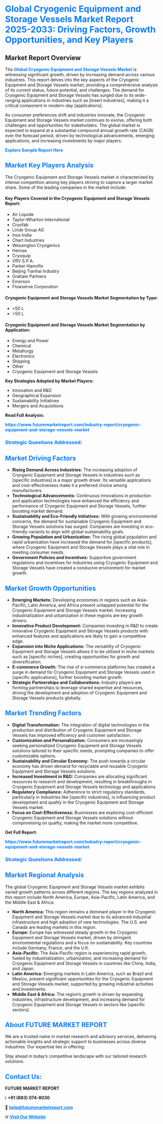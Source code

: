 <h1 style="color: #007BFF;">Global Cryogenic Equipment and Storage Vessels Market Report 2025-2033: Driving Factors, Growth Opportunities, and Key Players</h1>

<section id="overview">
<h2>Market Report Overview</h2>
<p>The <a href="https://www.futuremarketreport.com/industry-report/cryogenic-equipment-and-storage-vessels-market" style="color: #007BFF; text-decoration: none;"><strong>Global Cryogenic Equipment and Storage Vessels Market</strong></a> is witnessing significant growth, driven by increasing demand across various industries. This report delves into the key aspects of the Cryogenic Equipment and Storage Vessels market, providing a comprehensive analysis of its current status, future potential, and challenges. The demand for Cryogenic Equipment and Storage Vessels has surged due to its wide-ranging applications in industries such as [insert industries], making it a critical component in modern-day [applications].</p>
<p>As consumer preferences shift and industries innovate, the Cryogenic Equipment and Storage Vessels market continues to evolve, offering both challenges and opportunities for stakeholders. The global market is expected to expand at a substantial compound annual growth rate (CAGR) over the forecast period, driven by technological advancements, emerging applications, and increasing investments by major players.</p>
</section>

<section id="overview">
<p><a href="https://www.futuremarketreport.com/request-sample/reportId=127706" style="color: #007BFF; text-decoration: none;"><strong>Explore Sample Report Here</strong></a></p>
</section>

<section id="key-players">
<h2 style="color: #007BFF;">Market Key Players Analysis</h2>
<p>The Cryogenic Equipment and Storage Vessels market is characterized by intense competition among key players striving to capture a larger market share. Some of the leading companies in the market include:</p>
<h4>Key Players Covered in the Cryogenic Equipment and Storage Vessels Report:</h4>
<ul><li>Air Liquide</li><li>Taylor-Wharton International</li><li>Cryofab</li><li>Linde Group AG</li><li>Inox India</li><li>Chart Industries</li><li>Wessington Cryogenics</li><li>Herose</li><li>Cryoquip</li><li>VRV S.P.A.</li><li>Parker Hannifin</li><li>Beijing Tianhai Industry</li><li>Graham Partners</li><li>Emerson</li><li>Flowserve Corporation</li></ul>
<h4>Cryogenic Equipment and Storage Vessels Market Segmentation by Type:</h4>
<ul><li>&lt;50 L</li><li>&gt;50 L</li></ul>

<h4>Cryogenic Equipment and Storage Vessels Market Segmentation by Application:</h4>
<ul><li>Energy and Power</li><li>Chemical</li><li>Metallurgy</li><li>Electronics</li><li>Shipping</li><li>Other</li><li>Cryogenic Equipment and Storage Vessels</li></ul>
<p><strong>Key Strategies Adopted by Market Players:</strong></p>
<ul>
<li>Innovation and R&D</li>
<li>Geographical Expansion</li>
<li>Sustainability Initiatives</li>
<li>Mergers and Acquisitions</li>
</ul>
</section>

<section>
<p><strong>Read Full Analysis: </strong></p><a href="https://www.futuremarketreport.com/industry-report/cryogenic-equipment-and-storage-vessels-market" style="color: #007BFF; text-decoration: none;"><strong>https://www.futuremarketreport.com/industry-report/cryogenic-equipment-and-storage-vessels-market</strong></a>
<h3 style="color: #007BFF;">Strategic Questions Addressed:</h3>
</section>

<section id="driving-factors">
<h2 style="color: #007BFF;">Market Driving Factors</h2>
<ul>
<li><strong>Rising Demand Across Industries:</strong> The increasing adoption of Cryogenic Equipment and Storage Vessels in industries such as [specific industries] is a major growth driver. Its versatile applications and cost-effectiveness make it a preferred choice among manufacturers.</li>
<li><strong>Technological Advancements:</strong> Continuous innovations in production and application technologies have enhanced the efficiency and performance of Cryogenic Equipment and Storage Vessels, further boosting market demand.</li>
<li><strong>Sustainability and Eco-Friendly Initiatives:</strong> With growing environmental concerns, the demand for sustainable Cryogenic Equipment and Storage Vessels solutions has surged. Companies are investing in eco-friendly variants to align with global sustainability goals.</li>
<li><strong>Growing Population and Urbanization:</strong> The rising global population and rapid urbanization have increased the demand for [specific products], where Cryogenic Equipment and Storage Vessels plays a vital role in meeting consumer needs.</li>
<li><strong>Government Policies and Incentives:</strong> Supportive government regulations and incentives for industries using Cryogenic Equipment and Storage Vessels have created a conducive environment for market growth.</li>
</ul>
</section>

<section id="growth-opportunities">
<h2 style="color: #007BFF;">Market Growth Opportunities</h2>
<ul>
<li><strong>Emerging Markets:</strong> Developing economies in regions such as Asia-Pacific, Latin America, and Africa present untapped potential for the Cryogenic Equipment and Storage Vessels market. Increasing industrialization and urbanization in these regions are key growth drivers.</li>
<li><strong>Innovative Product Development:</strong> Companies investing in R&D to create innovative Cryogenic Equipment and Storage Vessels products with enhanced features and applications are likely to gain a competitive edge.</li>
<li><strong>Expansion into Niche Applications:</strong> The versatility of Cryogenic Equipment and Storage Vessels allows it to be utilized in niche markets such as [specific niches], creating opportunities for growth and diversification.</li>
<li><strong>E-commerce Growth:</strong> The rise of e-commerce platforms has created a surge in demand for Cryogenic Equipment and Storage Vessels used in [specific applications], further boosting market growth.</li>
<li><strong>Strategic Partnerships and Collaborations:</strong> Industry players are forming partnerships to leverage shared expertise and resources, driving the development and adoption of Cryogenic Equipment and Storage Vessels products globally.</li>
</ul>
</section>

<section id="trending-factors">
<h2 style="color: #007BFF;">Market Trending Factors</h2>
<ul>
<li><strong>Digital Transformation:</strong> The integration of digital technologies in the production and distribution of Cryogenic Equipment and Storage Vessels has improved efficiency and customer satisfaction.</li>
<li><strong>Customization and Personalization:</strong> Consumers are increasingly seeking personalized Cryogenic Equipment and Storage Vessels solutions tailored to their specific needs, prompting companies to offer customizable options.</li>
<li><strong>Sustainability and Circular Economy:</strong> The push towards a circular economy has driven demand for recyclable and reusable Cryogenic Equipment and Storage Vessels solutions.</li>
<li><strong>Increased Investment in R&D:</strong> Companies are allocating significant resources to research and development, resulting in breakthroughs in Cryogenic Equipment and Storage Vessels technology and applications.</li>
<li><strong>Regulatory Compliance:</strong> Adherence to strict regulatory standards, particularly in industries like [specific industries], is influencing product development and quality in the Cryogenic Equipment and Storage Vessels market.</li>
<li><strong>Focus on Cost-Effectiveness:</strong> Businesses are exploring cost-efficient Cryogenic Equipment and Storage Vessels solutions without compromising on quality, making the market more competitive.</li>
</ul>
</section>

<section>
<p><strong>Get Full Report: </strong></p><a href="https://www.futuremarketreport.com/industry-report/cryogenic-equipment-and-storage-vessels-market" style="color: #007BFF; text-decoration: none;"><strong>https://www.futuremarketreport.com/industry-report/cryogenic-equipment-and-storage-vessels-market</strong></a>
<h3 style="color: #007BFF;">Strategic Questions Addressed:</h3>
</section>


<section id="regional-analysis">
<h2 style="color: #007BFF;">Market Regional Analysis</h2>
<p>The global Cryogenic Equipment and Storage Vessels market exhibits varied growth patterns across different regions. The key regions analyzed in this report include North America, Europe, Asia-Pacific, Latin America, and the Middle East & Africa:</p>
<ul>
<li><strong>North America:</strong> This region remains a dominant player in the Cryogenic Equipment and Storage Vessels market due to its advanced industrial infrastructure and high adoption of new technologies. The U.S. and Canada are leading markets in this region.</li>
<li><strong>Europe:</strong> Europe has witnessed steady growth in the Cryogenic Equipment and Storage Vessels market, driven by stringent environmental regulations and a focus on sustainability. Key countries include Germany, France, and the U.K.</li>
<li><strong>Asia-Pacific:</strong> The Asia-Pacific region is experiencing rapid growth, fueled by industrialization, urbanization, and increasing demand for Cryogenic Equipment and Storage Vessels in countries like China, India, and Japan.</li>
<li><strong>Latin America:</strong> Emerging markets in Latin America, such as Brazil and Mexico, present significant opportunities for the Cryogenic Equipment and Storage Vessels market, supported by growing industrial activities and investments.</li>
<li><strong>Middle East & Africa:</strong> The region’s growth is driven by expanding industries, infrastructure development, and increasing demand for Cryogenic Equipment and Storage Vessels in sectors like [specific sectors].</li>
</ul>
</section>

<footer>
<h2 style="color: #007BFF;">About FUTURE MARKET REPORT</h2>
<p>We are a trusted name in market research and advisory services, delivering actionable insights and strategic support to businesses across diverse industries. Our expertise lies in offering:</p>

<p>Stay ahead in today’s competitive landscape with our tailored research solutions.</p>

<h2 style="color: #007BFF;">Contact Us:</h2>
<p><strong>FUTURE MARKET REPORT</strong></p>
<p>📞 <strong>+91 (883) 074-8030</strong></p>
<p>📧 <strong><a href="mailto:help@futuremarketreport.com" style="color: #007BFF;">help@futuremarketreport.com</a></strong></p>
<p>🌐 <strong><a href="https://www.futuremarketreport.com/" style="color: #007BFF;">Visit Our Website</a></strong></p>
</footer>